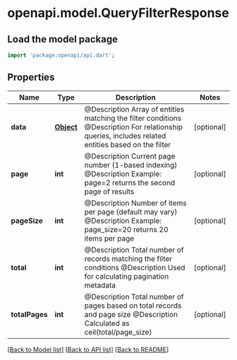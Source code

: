 # openapi.model.QueryFilterResponse

## Load the model package
```dart
import 'package:openapi/api.dart';
```

## Properties
Name | Type | Description | Notes
------------ | ------------- | ------------- | -------------
**data** | [**Object**](.md) | @Description Array of entities matching the filter conditions @Description For relationship queries, includes related entities based on the filter | [optional] 
**page** | **int** | @Description Current page number (1-based indexing) @Description Example: page=2 returns the second page of results | [optional] 
**pageSize** | **int** | @Description Number of items per page (default may vary) @Description Example: page_size=20 returns 20 items per page | [optional] 
**total** | **int** | @Description Total number of records matching the filter conditions @Description Used for calculating pagination metadata | [optional] 
**totalPages** | **int** | @Description Total number of pages based on total records and page size @Description Calculated as ceil(total/page_size) | [optional] 

[[Back to Model list]](../README.md#documentation-for-models) [[Back to API list]](../README.md#documentation-for-api-endpoints) [[Back to README]](../README.md)


